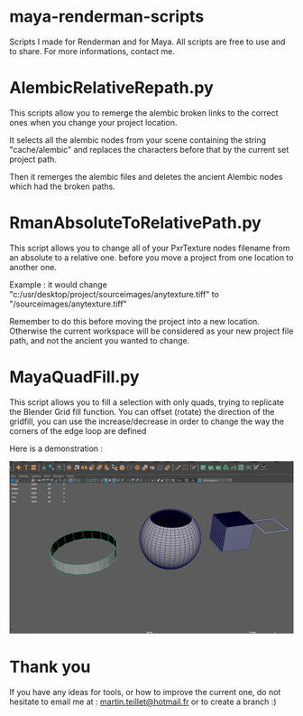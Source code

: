 # maya-renderman-scripts

Scripts I made for Renderman and for Maya. 
All scripts are free to use and to share. 
For more informations, contact me.



# AlembicRelativeRepath.py
This scripts allow you to remerge the alembic broken links to the correct ones when you change your project location.

It selects all the alembic nodes from your scene containing the string "cache/alembic" and replaces the characters before that by the current set project path.

Then it remerges the alembic files and deletes the ancient Alembic nodes which had the broken paths.


# RmanAbsoluteToRelativePath.py
This script allows you to change all of your PxrTexture nodes filename from an absolute to a relative one. before you move a project from one location to another one.

Example : it would change "c:/usr/desktop/project/sourceimages/anytexture.tiff"
to "<ws>/sourceimages/anytexture.tiff"
  
  Remember to do this before moving the project into a new location. Otherwise the current workspace will be considered as your new project file path, and not the ancient you wanted to change.



# MayaQuadFill.py
This script allows you to fill a selection with only quads, trying to replicate the Blender Grid fill function. You can offset (rotate) the direction of the gridfill, you can use the increase/decrease in order to change the  way the corners of the edge loop are defined

Here is a demonstration :

![](/.imgs/.gifs/Maya_GridFill_Demo.gif)


# Thank you
If you have any ideas for tools, or how to improve the current one, do not hesitate to email me at : martin.teillet@hotmail.fr or to create a branch :)
